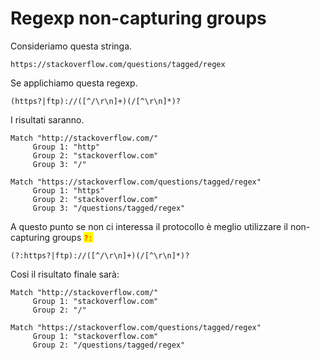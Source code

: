 # Regexp non-capturing groups

Consideriamo questa stringa.

```
https://stackoverflow.com/questions/tagged/regex
```

Se applichiamo questa regexp.

```
(https?|ftp)://([^/\r\n]+)(/[^\r\n]*)?
```

I risultati saranno.

```
Match "http://stackoverflow.com/"
     Group 1: "http"
     Group 2: "stackoverflow.com"
     Group 3: "/"

Match "https://stackoverflow.com/questions/tagged/regex"
     Group 1: "https"
     Group 2: "stackoverflow.com"
     Group 3: "/questions/tagged/regex"
```

A questo punto se non ci interessa il protocollo è meglio utilizzare il non-capturing groups <mark style="color:red;">`?:`</mark>

```
(?:https?|ftp)://([^/\r\n]+)(/[^\r\n]*)?
```

Cosi il risultato finale sarà:

```
Match "http://stackoverflow.com/"
     Group 1: "stackoverflow.com"
     Group 2: "/"

Match "https://stackoverflow.com/questions/tagged/regex"
     Group 1: "stackoverflow.com"
     Group 2: "/questions/tagged/regex"
```
